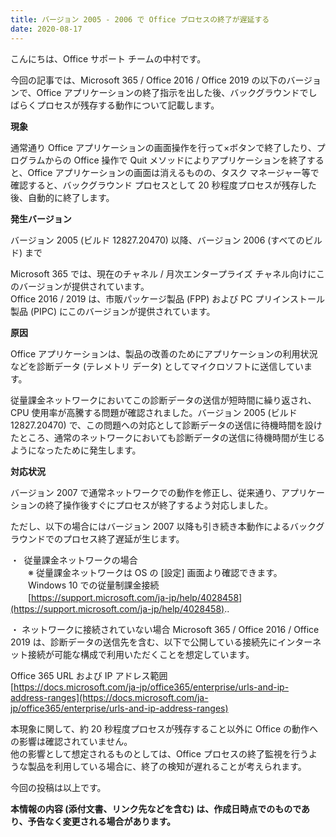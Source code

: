```yaml
---
title: バージョン 2005 - 2006 で Office プロセスの終了が遅延する
date: 2020-08-17
---
```


こんにちは、Office サポート チームの中村です。

今回の記事では、Microsoft 365 / Office 2016 / Office 2019 の以下のバージョンで、Office アプリケーションの終了指示を出した後、バックグラウンドでしばらくプロセスが残存する動作について記載します。  
  

**現象**

通常通り Office アプリケーションの画面操作を行って×ボタンで終了したり、プログラムからの Office 操作で Quit メソッドによりアプリケーションを終了すると、Office アプリケーションの画面は消えるものの、タスク マネージャー等で確認すると、バックグラウンド プロセスとして 20 秒程度プロセスが残存した後、自動的に終了します。  

**発生バージョン**

バージョン 2005 (ビルド 12827.20470) 以降、バージョン 2006 (すべてのビルド) まで

Microsoft 365 では、現在のチャネル / 月次エンタープライズ チャネル向けにこのバージョンが提供されています。  
Office 2016 / 2019 は、市販パッケージ製品 (FPP) および PC プリインストール製品 (PIPC) にこのバージョンが提供されています。

**原因**

Office アプリケーションは、製品の改善のためにアプリケーションの利用状況などを診断データ (テレメトリ データ) としてマイクロソフトに送信しています。

従量課金ネットワークにおいてこの診断データの送信が短時間に繰り返され、CPU 使用率が高騰する問題が確認されました。バージョン 2005 (ビルド 12827.20470) で、この問題への対応として診断データの送信に待機時間を設けたところ、通常のネットワークにおいても診断データの送信に待機時間が生じるようになったために発生します。

**対応状況**

バージョン 2007 で通常ネットワークでの動作を修正し、従来通り、アプリケーションの終了操作後すぐにプロセスが終了するよう対応しました。

ただし、以下の場合にはバージョン 2007 以降も引き続き本動作によるバックグラウンドでのプロセス終了遅延が生じます。

・  従量課金ネットワークの場合  
　　※ 従量課金ネットワークは OS の \[設定\] 画面より確認できます。  
　　Windows 10 での従量制課金接続  
　　[https://support.microsoft.com/ja-jp/help/4028458](https://support.microsoft.com/ja-jp/help/4028458)..

・ ネットワークに接続されていない場合 Microsoft 365 / Office 2016 / Office 2019 は、診断データの送信先を含む、以下で公開している接続先にインターネット接続が可能な構成で利用いただくことを想定しています。

Office 365 URL および IP アドレス範囲  
[https://docs.microsoft.com/ja-jp/office365/enterprise/urls-and-ip-address-ranges](https://docs.microsoft.com/ja-jp/office365/enterprise/urls-and-ip-address-ranges)

  
本現象に関して、約 20 秒程度プロセスが残存すること以外に Office の動作への影響は確認されていません。  
他の影響として想定されるものとしては、Office プロセスの終了監視を行うような製品を利用している場合に、終了の検知が遅れることが考えられます。

  
今回の投稿は以上です。  

**本情報の内容 (添付文書、リンク先などを含む) は、作成日時点でのものであり、予告なく変更される場合があります。**